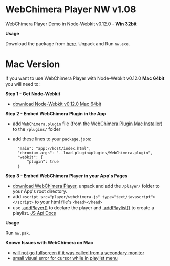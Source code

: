 # WebChimera Player NW v1.08

WebChimera Player Demo in Node-Webkit v0.12.0 - **Win 32bit**

**Usage**

Download the package from [here](https://github.com/jaruba/WebChimeraPlayerNW/archive/master.zip). Unpack and Run ``nw.exe``.

Mac Version
==============

If you want to use WebChimera Player with Node-Webkit v0.12.0 **Mac 64bit** you will need to:

**Step 1 - Get Node-Webkit**
- [download Node-Webkit v0.12.0 Mac 64bit](http://dl.nwjs.io/v0.12.0/nwjs-v0.12.0-osx-x64.zip)

**Step 2 - Embed WebChimera Plugin in the App**
- add ``WebChimera.plugin`` file (from the [WebChimera Plugin Mac Installer](http://www.webchimera.org/download)) to the ``/plugins/`` folder
- add these lines to your ``package.json``:

        "main": "app://host/index.html",
        "chromium-args": "--load-plugin=plugins/WebChimera.plugin",
        "webkit": {
            "plugin": true
        }

**Step 3 - Embed WebChimera Player in your App's Pages**
- [download WebChimera Player](https://github.com/jaruba/WebChimeraPlayer/archive/master.zip), unpack and add the ``/player/`` folder to your App's root directory.
- add ``<script src="player/webchimera.js" type="text/javascript"></script>`` to your html file's ``<head></head>``
- use [.addPlayer()](http://wiki.webchimera.org/.addPlayer()) to declare the player and [.addPlaylist()](http://wiki.webchimera.org/.addPlaylist()) to create a playlist. [JS Api Docs](http://wiki.webchimera.org/Player_JavaScript_API)

**Usage**

Run ``nw.pak``.

**Known Issues with WebChimera on Mac**

- [will not go fullscreen if it was called from a secondary monitor](https://github.com/RSATom/WebChimera/issues/93)
- [small visual error for cursor while in playlist menu](https://github.com/RSATom/WebChimera/issues/95)
